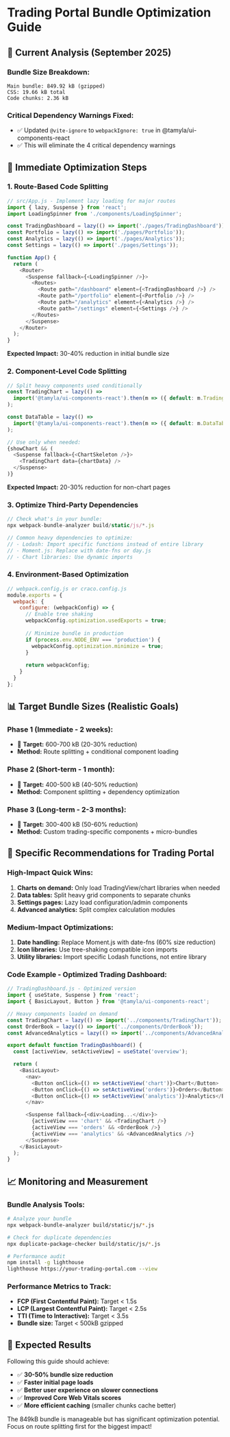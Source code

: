 # Trading Portal Bundle Optimization Guide

## 🎯 Current Analysis (September 2025)

### **Bundle Size Breakdown:**
```
Main bundle: 849.92 kB (gzipped)
CSS: 19.66 kB total
Code chunks: 2.36 kB
```

### **Critical Dependency Warnings Fixed:**
- ✅ Updated `@vite-ignore` to `webpackIgnore: true` in @tamyla/ui-components-react
- ✅ This will eliminate the 4 critical dependency warnings

## 🚀 **Immediate Optimization Steps**

### **1. Route-Based Code Splitting**
```javascript
// src/App.js - Implement lazy loading for major routes
import { lazy, Suspense } from 'react';
import LoadingSpinner from './components/LoadingSpinner';

const TradingDashboard = lazy(() => import('./pages/TradingDashboard'));
const Portfolio = lazy(() => import('./pages/Portfolio'));
const Analytics = lazy(() => import('./pages/Analytics'));
const Settings = lazy(() => import('./pages/Settings'));

function App() {
  return (
    <Router>
      <Suspense fallback={<LoadingSpinner />}>
        <Routes>
          <Route path="/dashboard" element={<TradingDashboard />} />
          <Route path="/portfolio" element={<Portfolio />} />
          <Route path="/analytics" element={<Analytics />} />
          <Route path="/settings" element={<Settings />} />
        </Routes>
      </Suspense>
    </Router>
  );
}
```

**Expected Impact:** 30-40% reduction in initial bundle size

### **2. Component-Level Code Splitting**
```javascript
// Split heavy components used conditionally
const TradingChart = lazy(() => 
  import('@tamyla/ui-components-react').then(m => ({ default: m.TradingChart }))
);

const DataTable = lazy(() => 
  import('@tamyla/ui-components-react').then(m => ({ default: m.DataTable }))
);

// Use only when needed:
{showChart && (
  <Suspense fallback={<ChartSkeleton />}>
    <TradingChart data={chartData} />
  </Suspense>
)}
```

**Expected Impact:** 20-30% reduction for non-chart pages

### **3. Optimize Third-Party Dependencies**
```javascript
// Check what's in your bundle:
npx webpack-bundle-analyzer build/static/js/*.js

// Common heavy dependencies to optimize:
// - Lodash: Import specific functions instead of entire library
// - Moment.js: Replace with date-fns or day.js
// - Chart libraries: Use dynamic imports
```

### **4. Environment-Based Optimization**
```javascript
// webpack.config.js or craco.config.js
module.exports = {
  webpack: {
    configure: (webpackConfig) => {
      // Enable tree shaking
      webpackConfig.optimization.usedExports = true;
      
      // Minimize bundle in production
      if (process.env.NODE_ENV === 'production') {
        webpackConfig.optimization.minimize = true;
      }
      
      return webpackConfig;
    }
  }
};
```

## 📊 **Target Bundle Sizes (Realistic Goals)**

### **Phase 1 (Immediate - 2 weeks):**
- 🎯 **Target:** 600-700 kB (20-30% reduction)
- **Method:** Route splitting + conditional component loading

### **Phase 2 (Short-term - 1 month):**
- 🎯 **Target:** 400-500 kB (40-50% reduction)  
- **Method:** Component splitting + dependency optimization

### **Phase 3 (Long-term - 2-3 months):**
- 🎯 **Target:** 300-400 kB (50-60% reduction)
- **Method:** Custom trading-specific components + micro-bundles

## 🔧 **Specific Recommendations for Trading Portal**

### **High-Impact Quick Wins:**
1. **Charts on demand:** Only load TradingView/chart libraries when needed
2. **Data tables:** Split heavy grid components to separate chunks  
3. **Settings pages:** Lazy load configuration/admin components
4. **Advanced analytics:** Split complex calculation modules

### **Medium-Impact Optimizations:**
1. **Date handling:** Replace Moment.js with date-fns (60% size reduction)
2. **Icon libraries:** Use tree-shaking compatible icon imports
3. **Utility libraries:** Import specific Lodash functions, not entire library

### **Code Example - Optimized Trading Dashboard:**
```javascript
// TradingDashboard.js - Optimized version
import { useState, Suspense } from 'react';
import { BasicLayout, Button } from '@tamyla/ui-components-react';

// Heavy components loaded on demand
const TradingChart = lazy(() => import('../components/TradingChart'));
const OrderBook = lazy(() => import('../components/OrderBook'));
const AdvancedAnalytics = lazy(() => import('../components/AdvancedAnalytics'));

export default function TradingDashboard() {
  const [activeView, setActiveView] = useState('overview');

  return (
    <BasicLayout>
      <nav>
        <Button onClick={() => setActiveView('chart')}>Chart</Button>
        <Button onClick={() => setActiveView('orders')}>Orders</Button>
        <Button onClick={() => setActiveView('analytics')}>Analytics</Button>
      </nav>

      <Suspense fallback={<div>Loading...</div>}>
        {activeView === 'chart' && <TradingChart />}
        {activeView === 'orders' && <OrderBook />}
        {activeView === 'analytics' && <AdvancedAnalytics />}
      </Suspense>
    </BasicLayout>
  );
}
```

## 📈 **Monitoring and Measurement**

### **Bundle Analysis Tools:**
```bash
# Analyze your bundle
npx webpack-bundle-analyzer build/static/js/*.js

# Check for duplicate dependencies
npx duplicate-package-checker build/static/js/*.js

# Performance audit
npm install -g lighthouse
lighthouse https://your-trading-portal.com --view
```

### **Performance Metrics to Track:**
- **FCP (First Contentful Paint):** Target < 1.5s
- **LCP (Largest Contentful Paint):** Target < 2.5s  
- **TTI (Time to Interactive):** Target < 3.5s
- **Bundle size:** Target < 500kB gzipped

## 🎯 **Expected Results**

Following this guide should achieve:
- ✅ **30-50% bundle size reduction**
- ✅ **Faster initial page loads**
- ✅ **Better user experience on slower connections**
- ✅ **Improved Core Web Vitals scores**
- ✅ **More efficient caching** (smaller chunks cache better)

The 849kB bundle is manageable but has significant optimization potential. Focus on route splitting first for the biggest impact!
